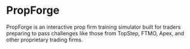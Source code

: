 # PropForge
PropForge is an interactive prop firm training simulator built for traders preparing to pass challenges like those from TopStep, FTMO, Apex, and other proprietary trading firms.
